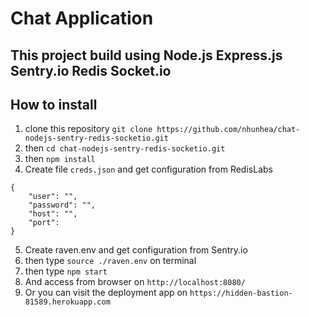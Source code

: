 # Chat Application

## This project build using Node.js Express.js Sentry.io Redis Socket.io

## How to install
1. clone this repository `git clone https://github.com/nhunhea/chat-nodejs-sentry-redis-socketio.git`
2. then `cd chat-nodejs-sentry-redis-socketio.git`
3. then `npm install`
4. Create file `creds.json` and get configuration from RedisLabs
```
{
    "user": "",
    "password": "",
    "host": "",
    "port": 
}
```
5. Create raven.env and get configuration from Sentry.io
6. then type `source ./raven.env` on terminal 
7. then type `npm start`
8. And access from browser on `http://localhost:8080/`
9. Or you can visit the deployment app on `https://hidden-bastion-81589.herokuapp.com`